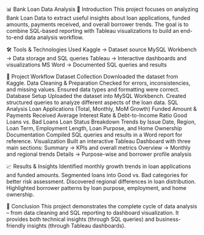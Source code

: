 📊 Bank Loan Data Analysis
📌 Introduction
This project focuses on analyzing Bank Loan Data to extract useful insights about loan applications, funded amounts, payments received, and overall borrower trends. The goal is to combine SQL-based reporting with Tableau visualizations to build an end-to-end data analysis workflow.

🛠 Tools & Technologies Used
           Kaggle → Dataset source
           MySQL Workbench → Data storage and SQL queries
           Tableau → Interactive dashboards and visualizations
           MS Word → Documented SQL queries and results

📂 Project Workflow
        Dataset Collection
           Downloaded the dataset from Kaggle.
        Data Cleaning & Preparation
           Checked for errors, inconsistencies, and missing values.
           Ensured data types and formatting were correct.
        Database Setup
           Uploaded the dataset into MySQL Workbench.
           Created structured queries to analyze different aspects of the loan data.
        SQL Analysis
           Loan Applications (Total, Monthly, MoM Growth)
           Funded Amount & Payments Received
           Average Interest Rate & Debt-to-Income Ratio
           Good Loans vs. Bad Loans
           Loan Status Breakdown
           Trends by Issue Date, Region, Loan Term, Employment Length, Loan Purpose, and Home Ownership
        Documentation
           Compiled SQL queries and results in a Word report for reference.
        Visualization
           Built an interactive Tableau Dashboard with three main sections:
              Summary → KPIs and overall metrics
              Overview → Monthly and regional trends
              Details → Purpose-wise and borrower profile analysis

📈 Results & Insights
        Identified monthly growth trends in loan applications and funded amounts.
        Segmented loans into Good vs. Bad categories for better risk assessment.
        Discovered regional differences in loan distribution.
        Highlighted borrower patterns by loan purpose, employment, and home ownership.

🚀 Conclusion
This project demonstrates the complete cycle of data analysis – from data cleaning and SQL reporting to dashboard visualization. It provides both technical insights (through SQL queries) and business-friendly insights (through Tableau dashboards).
